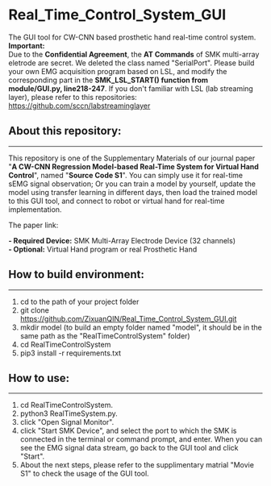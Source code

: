 # Real_Time_Control_System_GUI
The GUI tool for CW-CNN based prosthetic hand real-time control system.   
**Important:**   
Due to the **Confidential Agreement**, the **AT Commands** of SMK multi-array eletrode are secret. We deleted the class named "SerialPort". Please build your own EMG acquisition program based on LSL, and modify the corresponding part in the **SMK_LSL_START() function from module/GUI.py, line218-247**.
If you don't familiar with LSL (lab streaming layer), please refer to this repositories: https://github.com/sccn/labstreaminglayer 

## About this repository:
-------------------------
This repository is one of the Supplementary Materials of our journal paper "**A CW-CNN Regression Model-based Real-Time System for Virtual Hand Control**", named "**Source Code S1**". You can simply use it for real-time sEMG signal observation; Or you can train a model by yourself, update the model using transfer learning in different days, then load the trained model to this GUI tool, and connect to robot or virtual hand for real-time implementation.  

The paper link:  

**- Required Device:** SMK Multi-Array Electrode Device (32 channels)  
**- Optional:** Virtual Hand program or real Prosthetic Hand

## How to build environment:
-------------------------
1. cd to the path of your project folder
2. git clone https://github.com/ZixuanQIN/Real_Time_Control_System_GUI.git
3. mkdir model (to build an empty folder named "model", it should be in the same path as the "RealTimeControlSystem" folder)
4. cd RealTimeControlSystem
5. pip3 install -r requirements.txt

## How to use:
-------------------------
1. cd RealTimeControlSystem.
2. python3 RealTimeSystem.py.
3. click "Open Signal Monitor".
4. click "Start SMK Device", and select the port to which the SMK is connected in the terminal or command prompt, and enter. When you can see the EMG signal data stream, go back to the GUI tool and click "Start".
5. About the next steps, please refer to the supplimentary matrial "Movie S1" to check the usage of the GUI tool.
